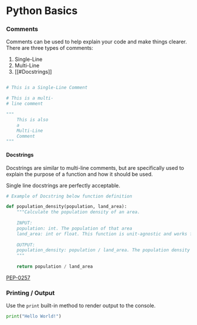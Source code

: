 # Python Basics


### Comments
Comments can be used to help explain your code and make things clearer. There are three types of comments:
1. Single-Line
2. Multi-Line
3. [[#Docstrings]]

```python

# This is a Single-Line Comment

# This is a multi-
# line comment

""" 
	This is also
	a
	Multi-Line
	Comment
"""
```

#### Docstrings
Docstrings are similar to multi-line comments, but are specifically used to explain the purpose of a function and how it should be used.

Single line docstrings are perfectly acceptable.

```python
# Example of Docstring below function definition

def population_density(population, land_area):
	"""Calculate the population density of an area.
	
	INPUT:
	population: int. The population of that area
	land_area: int or float. This function is unit-agnostic and works for both km and miles.
	
	OUTPUT:
	population_density: population / land_area. The population density of the input.
	"""
	
	return population / land_area
```

[PEP-0257](https://www.python.org/dev/peps/pep-0257/)
### Printing / Output
Use the `print` built-in method to render output to the console.
```python
print("Hello World!")
```